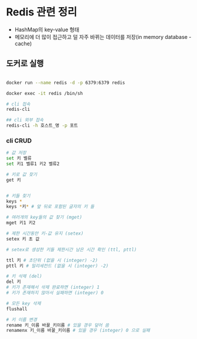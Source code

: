 # Redis 관련 정리

- HashMap의 key-value 형태
- 메모리에 더 많이 접근하고 덜 자주 바뀌는 데이터를 저장(in memory database - cache)

## 도커로 실행

```bash

docker run --name redis -d -p 6379:6379 redis

docker exec -it redis /bin/sh

# cli 접속
redis-cli

## cli 외부 접속
redis-cli -h 호스트_명 -p 포트


```

### cli CRUD

```bash
# 값 저장
set 키 벨류
set 키1 벨류1 키2 벨류2

# 키로 값 찾기
get 키


# 키들 찾기
keys *
keys *키* # 앞 뒤로 포함된 글자의 키 들

# 여러개의 key들의 값 찾기 (mget)
mget 키1 키2

# 제한 시간동안 키-값 유지 (setex)
setex 키 초 값

# setex로 생성한 키들 제한시간 남은 시간 확인 (ttl, pttl)

ttl 키 # 초단위 (없을 시 (integer) -2)
pttl 키 # 밀리세컨드 (없을 시 (integer) -2)

# 키 삭제 (del)
del 키
# 키가 존재해서 삭제 완료하면 (integer) 1
# 키가 존재하지 않아서 실패하면 (integer) 0

# 모든 key 삭제
flushall

# 키 이름 변경
rename 키_이름 바꿀_키이름 # 있을 경우 덮어 씀
renamenx 키_이름 바꿀_키이름 # 있을 경우 (integer) 0 으로 실패


```
